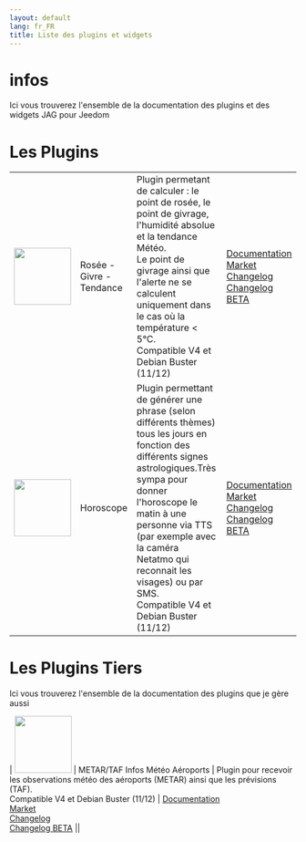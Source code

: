 ```yaml
---
layout: default
lang: fr_FR
title: Liste des plugins et widgets
---
```


# infos

Ici vous trouverez l'ensemble de la documentation des plugins et des widgets JAG pour Jeedom

# Les Plugins

|                                                                                                        |                          |                                                                                                                                                                                                                                                                       |                                                                                                                                                                       |
| ------------------------------------------------------------------------------------------------------ | ------------------------ | --------------------------------------------------------------------------------------------------------------------------------------------------------------------------------------------------------------------------------------------------------------------- | --------------------------------------------------------------------------------------------------------------------------------------------------------------------- |
| <img src="{{site.baseurl}}/plugin-rosee/{{site.img}}/rosee_icon.png" class="pluginLogo" width="100" /> | Rosée - Givre - Tendance | Plugin permetant de calculer : le point de rosée, le point de givrage, l'humidité absolue et la tendance Météo. <BR/>Le point de givrage ainsi que l'alerte ne se calculent uniquement dans le cas où la température < 5°C. <BR />Compatible V4 et Debian Buster (11/12) | [Documentation]({{site.baseurl}}/plugin-rosee/{{page.lang}})<br/>[Market]({{site.plugin}}1653)<br/>[Changelog]({{site.baseurl}}/plugin-rosee/{{page.lang}}/changelog) <br/>[Changelog BETA]({{site.baseurl}}/plugin-rosee/{{page.lang}}/changelog_beta) ||
| <img src="{{site.baseurl}}/plugin-horoscope/{{site.img}}/horoscope_icon.png" class="pluginLogo" width="100" /> | Horoscope | Plugin permettant de générer une phrase (selon différents thèmes) tous les jours en fonction des différents signes astrologiques.Très sympa pour donner l'horoscope le matin à une personne via TTS (par exemple avec la caméra Netatmo qui reconnait les visages) ou par SMS. <BR />Compatible V4 et Debian Buster (11/12) | [Documentation]({{site.baseurl}}/plugin-horoscope/{{page.lang}})<br/>[Market]({{site.plugin}}2727)<br/>[Changelog]({{site.baseurl}}/plugin-horoscope/{{page.lang}}/changelog) <br/>[Changelog BETA]({{site.baseurl}}/plugin-horoscope/{{page.lang}}/changelog_beta) |

# Les Plugins Tiers

Ici vous trouverez l'ensemble de la documentation des plugins que je gère aussi

| <img src="{{site.baseurl}}/plugin-Metar_infos{{site.img}}/Metar_infos_icon.png" class="pluginLogo" width="100" /> | METAR/TAF Infos Météo Aéroports | Plugin pour recevoir les observations météo des aéroports (METAR) ainsi que les prévisions (TAF). <BR />Compatible V4 et Debian Buster (11/12) | [Documentation]({{site.baseurl}}/plugin-Metar_infos/{{page.lang}})<br/>[Market]({{site.plugin}}2342)<br/>[Changelog]({{site.baseurl}}/plugin-Metar_infos/{{page.lang}}/changelog) <br/>[Changelog BETA]({{site.baseurl}}/plugin-Metar_infos/{{page.lang}}/changelog_beta) ||